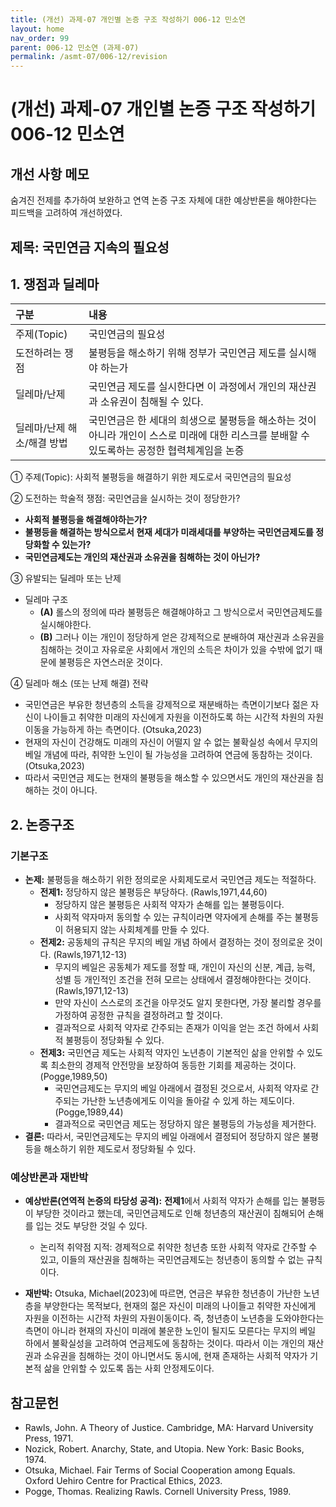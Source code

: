 ```yaml
---
title: (개선) 과제-07 개인별 논증 구조 작성하기 006-12 민소연
layout: home
nav_order: 99
parent: 006-12 민소연 (과제-07)
permalink: /asmt-07/006-12/revision
---
```


# (개선) 과제-07 개인별 논증 구조 작성하기 006-12 민소연 

## 개선 사항 메모

숨겨진 전제를 추가하여 보완하고 연역 논증 구조 자체에 대한 예상반론을 해야한다는 피드백을 고려하여 개선하였다.

## 제목: 국민연금 지속의 필요성  

## 1. 쟁점과 딜레마

| 구분 | 내용 |
|:---|:---|
| 주제(Topic) | 국민연금의 필요성 |
| 도전하려는 쟁점 | 불평등을 해소하기 위해 정부가 국민연금 제도를 실시해야 하는가 |
| 딜레마/난제 | 국민연금 제도를 실시한다면 이 과정에서 개인의 재산권과 소유권이 침해될 수 있다. |
| 딜레마/난제 해소/해결 방법 | 국민연금은 한 세대의 희생으로 불평등을 해소하는 것이 아니라 개인이 스스로 미래에 대한 리스크를 분배할 수 있도록하는 공정한 협력체계임을 논증 |

① 주제(Topic): 사회적 불평등을 해결하기 위한 제도로서 국민연금의 필요성 

② 도전하는 학술적 쟁점: 국민연금을 실시하는 것이 정당한가? 

- **사회적 불평등을 해결해야하는가?**  
- **불평등을 해결하는 방식으로서 현재 세대가 미래세대를 부양하는 국민연금제도를 정당화할 수 있는가?**  
- **국민연금제도는 개인의 재산권과 소유권을 침해하는 것이 아닌가?**

③ 유발되는 딜레마 또는 난제

- 딜레마 구조
  - **(A)** 롤스의 정의에 따라 불평등은 해결해야하고 그 방식으로서 국민연금제도를 실시해야한다.
  - **(B)** 그러나 이는 개인이 정당하게 얻은 강제적으로 분배하여 재산권과 소유권을 침해하는 것이고 자유로운 사회에서 개인의 소득은 차이가 있을 수밖에 없기 때문에 불평등은 자연스러운 것이다.

④ 딜레마 해소 (또는 난제 해결) 전략

- 국민연금은 부유한 청년층의 소득을 강제적으로 재분배하는 측면이기보다 젊은 자신이 나이들고 취약한 미래의 자신에게 자원을 이전하도록 하는 시간적 차원의 자원이동을 가능하게 하는 측면이다. (Otsuka,2023)
- 현재의 자신이 건강해도 미래의 자신이 어떨지 알 수 없는 불확실성 속에서 무지의 베일 개념에 따라, 취약한 노인이 될 가능성을 고려하여 연금에 동참하는 것이다. (Otsuka,2023)
- 따라서 국민연금 제도는 현재의 불평등을 해소할 수 있으면서도 개인의 재산권을 침해하는 것이 아니다.  

## 2. 논증구조

### 기본구조

- **논제:** 불평등을 해소하기 위한 정의로운 사회제도로서 국민연금 제도는 적절하다. 
  - **전제1:** 정당하지 않은 불평등은 부당하다. (Rawls,1971,44,60) 
    - 정당하지 않은 불평등은 사회적 약자가 손해를 입는 불평등이다.
    - 사회적 약자마저 동의할 수 있는 규칙이라면 약자에게 손해를 주는 불평등이 허용되지 않는 사회체계를 만들 수 있다. 
  - **전제2:** 공동체의 규칙은 무지의 베일 개념 하에서 결정하는 것이 정의로운 것이다. (Rawls,1971,12-13)
    - 무지의 베일은 공동체가 제도를 정할 때, 개인이 자신의 신분, 계급, 능력, 성별 등 개인적인 조건을 전혀 모르는 상태에서 결정해야한다는 것이다. (Rawls,1971,12-13)
    - 만약 자신이 스스로의 조건을 아무것도 알지 못한다면, 가장 불리할 경우를 가정하여 공정한 규칙을 결정하려고 할 것이다.
    - 결과적으로 사회적 약자로 간주되는 존재가 이익을 얻는 조건 하에서 사회적 불평등이 정당화될 수 있다.  
  - **전제3:** 국민연금 제도는 사회적 약자인 노년층이 기본적인 삶을 안위할 수 있도록 최소한의 경제적 안전망을 보장하여 동등한 기회를 제공하는 것이다. (Pogge,1989,50)
    - 국민연금제도는 무지의 베일 아래에서 결정된 것으로서, 사회적 약자로 간주되는 가난한 노년층에게도 이익을 돌아갈 수 있게 하는 제도이다. (Pogge,1989,44) 
    - 결과적으로 국민연금 제도는 정당하지 않은 불평등의 가능성을 제거한다.
- **결론:** 따라서, 국민연금제도는 무지의 베일 아래에서 결정되어 정당하지 않은 불평등을 해소하기 위한 제도로서 정당화될 수 있다. 

### 예상반론과 재반박

- **예상반론(연역적 논증의 타당성 공격):** **전제1**에서 사회적 약자가 손해를 입는 불평등이 부당한 것이라고 했는데, 국민연금제도로 인해 청년층의 재산권이 침해되어 손해를 입는 것도 부당한 것일 수 있다. 
  - 논리적 취약점 지적: 경제적으로 취약한 청년층 또한 사회적 약자로 간주할 수 있고, 이들의 재산권을 침해하는 국민연금제도는 청년층이 동의할 수 없는 규칙이다.  

- **재반박:** Otsuka, Michael(2023)에 따르면, 연금은 부유한 청년층이 가난한 노년층을 부양한다는 목적보다, 현재의 젊은 자신이 미래의 나이들고 취약한 자신에게 자원을 이전하는 시간적 차원의 자원이동이다. 즉, 청년층이 노년층을 도와야한다는 측면이 아니라 현재의 자신이 미래에 불운한 노인이 될지도 모른다는 무지의 베일 하에서 불확실성을 고려하여 연금제도에 동참하는 것이다. 따라서 이는 개인의 재산권과 소유권을 침해하는 것이 아니면서도 동시에, 현재 존재하는 사회적 약자가 기본적 삶을 안위할 수 있도록 돕는 사회 안정제도이다. 

## 참고문헌

- Rawls, John. A Theory of Justice. Cambridge, MA: Harvard University Press, 1971.
- Nozick, Robert. Anarchy, State, and Utopia. New York: Basic Books, 1974. 
- Otsuka, Michael. Fair Terms of Social Cooperation among Equals. Oxford Uehiro Centre for Practical Ethics, 2023.
- Pogge, Thomas. Realizing Rawls. Cornell University Press, 1989.